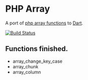 PHP Array
=========

A port of [php array functions][phparray] to [Dart][dart].

[![Build Status](https://drone.io/github.com/RickySu/php_array/status.png)](https://drone.io/github.com/RickySu/php_array/latest)


## Functions finished.

* array_change_key_case
* array_chunk
* array_column

[dart]: http://www.dartlang.org/

[phparray]: www.php.net/manual/en/ref.array.php